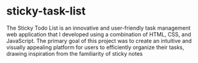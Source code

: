 # sticky-task-list
The Sticky Todo List is an innovative and user-friendly task management web application that I developed using a combination of HTML, CSS, and JavaScript. The primary goal of this project was to create an intuitive and visually appealing platform for users to efficiently organize their tasks, drawing inspiration from the familiarity of sticky notes
